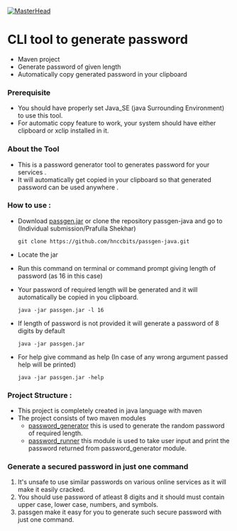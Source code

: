 [![MasterHead](https://github.com/prafullashekhar/passgen-java/blob/master/Individual%20Submissions/Prafulla%20Shekhar/images/pass1.png)](https://github.com/prafullashekhar)

# CLI tool to generate password
 - Maven project
 - Generate password of given length
 - Automatically copy generated password in your clipboard


### Prerequisite
- You should have properly set Java_SE (java Surrounding Environment) to use this tool.
- For automatic copy feature to work, your system should have either clipboard or xclip installed in it.
      
      
### About the Tool
- This is a password generator tool to generates password for your services .
- It will automatically get copied in your clipboard so that generated password can be used anywhere .


### How to use :
- Download [passgen.jar](https://github.com/prafullashekhar/passgen-java/blob/master/Individual%20Submissions/Prafulla%20Shekhar/passgen.jar)
   or clone the repository passgen-java and go to (Individual submission/Prafulla Shekhar)
     ```
     git clone https://github.com/hnccbits/passgen-java.git
     ```
     
- Locate the jar
- Run this command on terminal or command prompt giving length of password (as 16 in this case)
- Your password of required length will be generated and it will automatically be copied in you clipboard.
   ```
   java -jar passgen.jar -l 16
   ```

- If length of password is not provided it will generate a password of 8 digits by default
   ```
   java -jar passgen.jar
   ```

- For help give command as help (In case of any wrong argument passed help will be printed)
   ```
   java -jar passgen.jar -help
   ```

### Project Structure :
- This project is completely created in java language with maven
- The project consists of two maven modules
    - [password_generator](https://github.com/prafullashekhar/passgen-java/tree/master/Individual%20Submissions/Prafulla%20Shekhar/password_generator)  this is used to generate the random password of required length.
    - [password_runner](https://github.com/prafullashekhar/passgen-java/tree/master/Individual%20Submissions/Prafulla%20Shekhar/password_runner) this module is used to take user input and print the password returned from password_generator module.




### Generate a secured password in just one command
1. It's unsafe to use similar passwords on various online services as it will make it easily cracked.
2. You should use password of atleast 8 digits and it should must contain upper case, lower case, numbers, and symbols.
3. passgen make it easy for you to generate such secure password with just one command.
